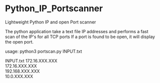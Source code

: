# Python_IP_Portscanner
Lightweight Python IP and open Port scanner

The python application take a text file IP addresses and performs a fast scan of the IP's for all TCP ports
If a port is found to be open, it will display the open port.

usage:
python3 portscan.py INPUT.txt

INPUT.txt
172.16.XXX.XXX</br>
172.16.XXX.XXX</br>
192.168.XXX.XXX</br>
10.0.XXX.XXX</br>

